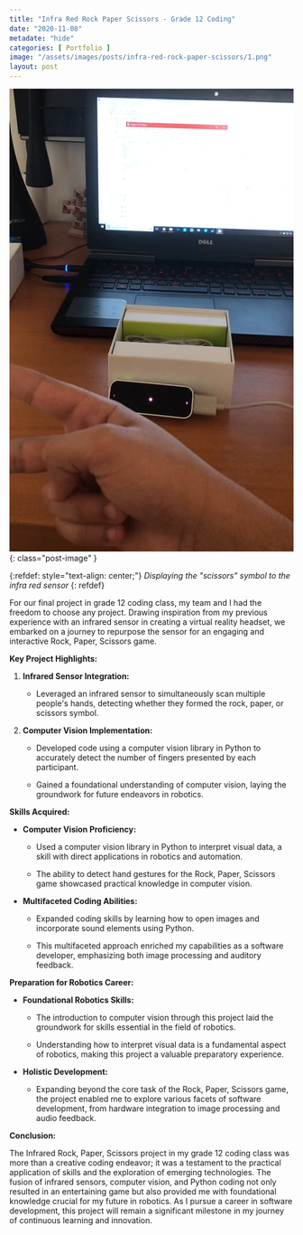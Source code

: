 ```yaml
---
title: "Infra Red Rock Paper Scissors - Grade 12 Coding"
date: "2020-11-08"
metadate: "hide"
categories: [ Portfolio ]
image: "/assets/images/posts/infra-red-rock-paper-scissors/1.png"
layout: post
---
```



![](/assets/images/posts/infra-red-rock-paper-scissors/1.png){: class="post-image" }

{:refdef: style="text-align: center;"}
*Displaying the "scissors" symbol to the infra red sensor*
{: refdef}

For our final project in grade 12 coding class, my team and I had the freedom to choose any project. Drawing inspiration from my previous experience with an infrared sensor in creating a virtual reality headset, we embarked on a journey to repurpose the sensor for an engaging and interactive Rock, Paper, Scissors game.

**Key Project Highlights:**

1. **Infrared Sensor Integration:**
    - Leveraged an infrared sensor to simultaneously scan multiple people's hands, detecting whether they formed the rock, paper, or scissors symbol.

3. **Computer Vision Implementation:**
    - Developed code using a computer vision library in Python to accurately detect the number of fingers presented by each participant.
    
    - Gained a foundational understanding of computer vision, laying the groundwork for future endeavors in robotics.

**Skills Acquired:**

- **Computer Vision Proficiency:**
    - Used a computer vision library in Python to interpret visual data, a skill with direct applications in robotics and automation.
    
    - The ability to detect hand gestures for the Rock, Paper, Scissors game showcased practical knowledge in computer vision.

- **Multifaceted Coding Abilities:**
    - Expanded coding skills by learning how to open images and incorporate sound elements using Python.
    
    - This multifaceted approach enriched my capabilities as a software developer, emphasizing both image processing and auditory feedback.

**Preparation for Robotics Career:**

- **Foundational Robotics Skills:**
    - The introduction to computer vision through this project laid the groundwork for skills essential in the field of robotics.
    
    - Understanding how to interpret visual data is a fundamental aspect of robotics, making this project a valuable preparatory experience.

- **Holistic Development:**
    - Expanding beyond the core task of the Rock, Paper, Scissors game, the project enabled me to explore various facets of software development, from hardware integration to image processing and audio feedback.

**Conclusion:**

The Infrared Rock, Paper, Scissors project in my grade 12 coding class was more than a creative coding endeavor; it was a testament to the practical application of skills and the exploration of emerging technologies. The fusion of infrared sensors, computer vision, and Python coding not only resulted in an entertaining game but also provided me with foundational knowledge crucial for my future in robotics. As I pursue a career in software development, this project will remain a significant milestone in my journey of continuous learning and innovation.

